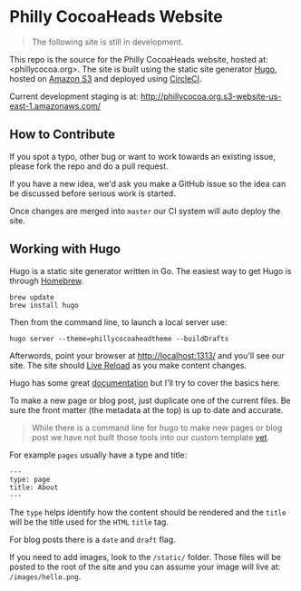 # Philly CocoaHeads Website

> The following site is still in development.

This repo is the source for the Philly CocoaHeads website, hosted at: <phillycocoa.org>. The site is built using the static site generator [Hugo](https://gohugo.io/), hosted on [Amazon S3](https://aws.amazon.com/s3/) and deployed using [CircleCI](http://circleci.com).

Current development staging is at: <http://phillycocoa.org.s3-website-us-east-1.amazonaws.com/>

## How to Contribute

If you spot a typo, other bug or want to work towards an existing issue, please fork the repo and do a pull request.

If you have a new idea, we'd ask you make a GitHub issue so the idea can be discussed before serious work is started.

Once changes are merged into `master` our CI system will auto deploy the site.

## Working with Hugo

Hugo is a static site generator written in Go. The easiest way to get Hugo is through [Homebrew](https://brew.sh/).

````
brew update
brew install hugo
````

Then from the command line, to launch a local server use:

`hugo server --theme=phillycocoaheadtheme --buildDrafts`

Afterwords, point your browser at <http://localhost:1313/> and you'll see our site. The site should [Live Reload](https://gohugo.io/extras/livereload/) as you make content changes.

Hugo has some great [documentation](https://gohugo.io/overview/introduction/) but I'll try to cover the basics here.

To make a new page or blog post, just duplicate one of the current files. Be sure the front matter (the metadata at the top) is up to date and accurate.

> While there is a command line for hugo to make new pages or blog post we have not built those tools into our custom template [yet](https://github.com/phillycocoa/website/issues/12).

For example `pages` usually have a type and title:

````
---
type: page
title: About
---
````

The `type` helps identify how the content should be rendered and the `title` will be the title used for the `HTML` `title` tag.

For blog posts there is a `date` and `draft` flag.

If you need to add images, look to the `/static/` folder. Those files will be posted to the root of the site and you can assume your image will live at: `/images/hello.png`.

